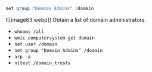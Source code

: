 ```powershell
net group "Domain Admins" /domain
```
![[image63.webp]]
Obtain a list of domain administrators.

- `whoami /all`
- `wmic computersystem get domain`
- `net user /domain`
- `net group "Domain Admins" /domain`
- `arp -a`
- `nltest /domain_trusts`


```powershell

```


```powershell

```


```powershell

```


```powershell

```


```powershell

```


```powershell

```


```powershell

```


```powershell

```


```powershell

```


```powershell

```
